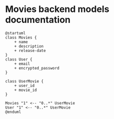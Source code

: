 # Movies backend models documentation

```plantuml
@startuml
class Movies {
    + name
    + description
    + release-date
}
class User {
    + email
    + encrypted_password
}

class UserMovie {
    + user_id
    + movie_id
}

Movies "1" <-- "0..*" UserMovie
User "1" <-- "0..*" UserMovie
@enduml
```
